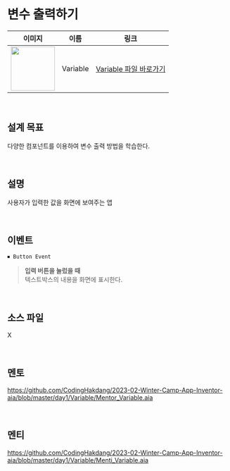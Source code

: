 # 변수 출력하기

|    이미지                                                                                                                           |     이름     |  링크                 |
| :---------------------------------------------------------------------------------------------------------------------------: | :------: | :---------------: |
| <img src="https://user-images.githubusercontent.com/79021544/220135921-ff58a10b-e621-4d6a-9906-3598e07d9268.png" width="100"> | Variable | [Variable 파일 바로가기](https://github.com/CodingHakdang/2023-02-Winter-Camp-App-Inventor-aia/tree/master/day1/Variable) |
<br>

## 설계 목표
다양한 컴포넌트를 이용하여 변수 출력 방법을 학습한다.

<br>

## 설명

사용자가 입력한 값을 화면에 보여주는 앱

<br>

## 이벤트

```
⏹ Button Event
```

> **입력 버튼을 눌렀을 때** \
>텍스트박스의 내용을 화면에 표시한다.

<br>

## 소스 파일

X

<br>

## 멘토
https://github.com/CodingHakdang/2023-02-Winter-Camp-App-Inventor-aia/blob/master/day1/Variable/Mentor_Variable.aia

<br>

## 멘티

https://github.com/CodingHakdang/2023-02-Winter-Camp-App-Inventor-aia/blob/master/day1/Variable/Menti_Variable.aia
